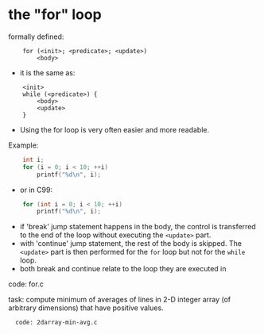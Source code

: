 # the "for" loop

formally defined:
```
	for (<init>; <predicate>; <update>)
		<body>
```

  - it is the same as:

```
	<init>
	while (<predicate>) {
		<body>
		<update>
	}
```
  - Using the for loop is very often easier and more readable.

  Example:
```C
	int i;
	for (i = 0; i < 10; ++i)
		printf("%d\n", i);
```

  - or in C99:

```C
	for (int i = 0; i < 10; ++i)
		printf("%d\n", i);
```

  - if 'break' jump statement happens in the body, the control is transferred to
    the end of the loop without executing the `<update>` part.
  - with 'continue' jump statement, the rest of the body is skipped.
    The `<update>` part is then performed for the `for` loop but not for the
    `while` loop.
  - both break and continue relate to the loop they are executed in

code: for.c

task: compute minimum of averages of lines in 2-D integer array (of arbitrary
      dimensions) that have positive values.

      code: 2darray-min-avg.c


